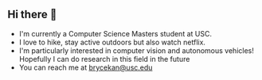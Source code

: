 ## Hi there 👋

- I'm currently a Computer Science Masters student at USC.
- I love to hike, stay active outdoors but also watch netflix.
- I'm particularly interested in computer vision and autonomous vehicles! Hopefully I can do research in this field in the future
- You can reach me at brycekan@usc.edu
<!--
**brycekan-usc/brycekan-usc** is a ✨ _special_ ✨ repository because its `README.md` (this file) appears on your GitHub profile.

Here are some ideas to get you started:
- I'm 
- 🔭 I’m currently working on ...
- 🌱 I’m currently learning ...
- 👯 I’m looking to collaborate on ...
- 🤔 I’m looking for help with ...
- 💬 Ask me about ...
- 📫 How to reach me: ...
- 😄 Pronouns: ...
- ⚡ Fun fact: ...
-->
